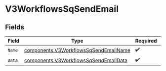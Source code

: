 # V3WorkflowsSqSendEmail


## Fields

| Field                                                                                          | Type                                                                                           | Required                                                                                       | Description                                                                                    |
| ---------------------------------------------------------------------------------------------- | ---------------------------------------------------------------------------------------------- | ---------------------------------------------------------------------------------------------- | ---------------------------------------------------------------------------------------------- |
| `Name`                                                                                         | [components.V3WorkflowsSqSendEmailName](../../models/components/v3workflowssqsendemailname.md) | :heavy_check_mark:                                                                             | N/A                                                                                            |
| `Data`                                                                                         | [components.V3WorkflowsSqSendEmailData](../../models/components/v3workflowssqsendemaildata.md) | :heavy_check_mark:                                                                             | N/A                                                                                            |